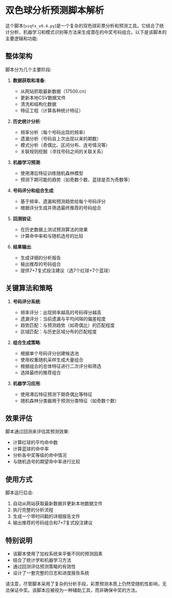 
# 双色球分析预测脚本解析

这个脚本(`ssqfx_v0.4.py`)是一个复杂的双色球彩票分析和预测工具。它结合了统计分析、机器学习和模式识别等方法来生成潜在的中奖号码组合。以下是该脚本的主要逻辑和功能:

## 整体架构

脚本分为几个主要阶段:

1. **数据获取和准备**:
   - 从网站抓取最新数据（17500.cn）
   - 更新本地CSV数据文件
   - 清洗和结构化数据
   - 特征工程（计算各种统计特征）

2. **历史统计分析**:
   - 频率分析（每个号码出现的频率）
   - 遗漏分析（号码自上次出现以来的期数）
   - 模式分析（奇偶比、区间分布、连号情况等）
   - 关联规则挖掘（寻找号码之间的关联关系）

3. **机器学习预测**:
   - 使用滞后特征训练随机森林模型
   - 预测下期可能的趋势（如奇数个数、蓝球是否为奇数等）

4. **号码评分和组合生成**:
   - 基于频率、遗漏和预测趋势给每个号码评分
   - 根据评分生成并筛选最终推荐的号码组合

5. **回测验证**:
   - 在历史数据上测试预测算法的效果
   - 计算命中率和与随机选号的比较

6. **结果输出**:
   - 生成详细的分析报告
   - 输出推荐的号码组合
   - 提供7+7复式投注建议（选7个红球+7个蓝球）

## 关键算法和策略

1. **号码评分系统**:
   - 频率评分：出现频率越高的号码得分越高
   - 遗漏评分：当前遗漏与平均间隔的偏差程度
   - 趋势匹配：与预测趋势（如奇偶比）的匹配程度
   - 区域匹配：与历史区域分布的匹配程度

2. **组合生成策略**:
   - 根据单个号码评分创建候选池
   - 使用权重随机采样生成大量组合
   - 根据组合的总体特征进行二次评分和筛选
   - 选择最终的推荐组合

3. **机器学习应用**:
   - 使用滞后特征预测下期奇偶比等特征
   - 随机森林分类器用于预测分类特征（如奇数个数）

## 效果评估

脚本通过回测来评估其预测效果:
- 计算红球的平均命中数
- 计算蓝球的命中率
- 分析各中奖等级的命中情况
- 与随机选号的期望命中率进行比较

## 使用方式

脚本运行后会:
1. 自动从网站获取最新数据并更新本地数据文件
2. 执行完整的分析流程
3. 生成一个带时间戳的详细报告文件
4. 输出推荐的号码组合和7+7复式投注建议

## 特别说明

- 该脚本使用了加权系统来平衡不同的预测因素
- 结合了统计学和机器学习方法
- 通过回测评估预测策略的有效性
- 设计了一套完整的日志和进度报告系统

请注意，尽管脚本采用了复杂的分析手段，彩票预测本质上仍然受随机性影响，无法保证中奖。该脚本应被视为一种辅助工具，而非确保中奖的方法。
